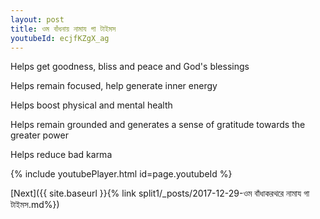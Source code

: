 ```yaml
---
layout: post
title: ওম বাঁধনায় নামায গা টাইমস
youtubeId: ecjfKZgX_ag
---
```

 
 
Helps get goodness, bliss and peace and God's blessings
 
Helps remain focused, help generate inner energy 
 
Helps boost physical and mental health 
 
Helps remain grounded and generates a sense of gratitude towards the greater power 
 
Helps reduce bad karma
 
 
 
 


{% include youtubePlayer.html id=page.youtubeId %}
 
[Next]({{ site.baseurl }}{% link  split1/_posts/2017-12-29-ওম বাঁধাকরথরে নামায গা টাইমস.md%})
 
